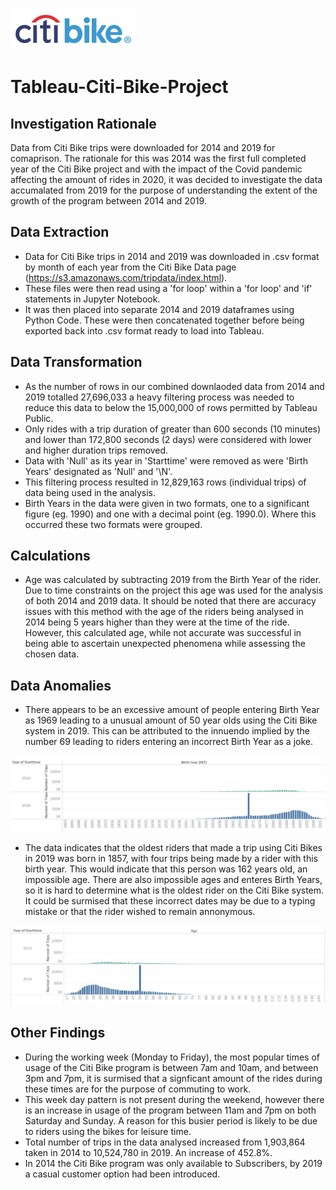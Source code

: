 ![Citi_Bike_Logo](https://github.com/adamlever/Tableau-Citi-Bike-Project/blob/main/Images/Citi_Bike_Logo.png)

# Tableau-Citi-Bike-Project

## Investigation Rationale

Data from Citi Bike trips were downloaded for 2014 and 2019 for comaprison. The rationale for this was 2014 was the first full completed year of the Citi Bike project
and with the impact of the Covid pandemic affecting the amount of rides in 2020, it was decided to investigate the data accumalated from 2019 for the purpose of understanding
the extent of the growth of the program between 2014 and 2019.


## Data Extraction

- Data for Citi Bike trips in 2014 and 2019 was downloaded in .csv format by month of each year from the Citi Bike Data page (https://s3.amazonaws.com/tripdata/index.html).
- These files were then read using a 'for loop' within a 'for loop' and 'if' statements in Jupyter Notebook.
- It was then placed into separate 2014 and 2019 dataframes using Python Code. These were then concatenated together before being exported back into .csv format ready to load into Tableau.


## Data Transformation

- As the number of rows in our combined downlaoded data from 2014 and 2019 totalled 27,696,033 a heavy filtering process was needed to reduce this data to below the 15,000,000 of rows 
permitted by Tableau Public. 
- Only rides with a trip duration of greater than 600 seconds (10 minutes) and lower than 172,800 seconds (2 days) were considered with lower and higher duration trips removed.
- Data with 'Null' as its year in 'Starttime' were removed as were 'Birth Years' designated as 'Null' and '\N'.
- This filtering process resulted in 12,829,163 rows (individual trips) of data being used in the analysis.
- Birth Years in the data were given in two formats, one to a significant figure (eg. 1990) and one with a decimal point (eg. 1990.0). Where this occurred these two formats were grouped.


## Calculations

- Age was calculated by subtracting 2019 from the Birth Year of the rider. Due to time constraints on the project this age was used for the analysis of both 2014 and 2019 data. 
It should be noted that there are accuracy issues with this method with the age of the riders being analysed in 2014 being 5 years higher than they were at the time of the ride. However,
this calculated age, while not accurate was successful in being able to ascertain unexpected phenomena while assessing the chosen data.


## Data Anomalies

- There appears to be an excessive amount of people entering Birth Year as 1969 leading to a unusual amount of 50 year olds using the Citi Bike system in 2019. This can be attributed to the innuendo implied by the number 69 leading to riders entering an incorrect Birth Year as a joke.

![Citi_Bike_Birth_Year](https://github.com/adamlever/Tableau-Citi-Bike-Project/blob/main/Images/Citi_Bike_Birth_Year.png)

- The data indicates that the oldest riders that made a trip using Citi Bikes in 2019 was born in 1857, with four trips being made by a rider with this birth year. This would indicate that this person was 162 years old, an impossible age. There are also impossible ages and enteres Birth Years, so it is hard to determine what is the oldest rider on the Citi Bike system. It could be surmised that these incorrect dates may be due to a typing mistake or that the rider wished to remain annonymous.

![Citi_Bike_Age](https://github.com/adamlever/Tableau-Citi-Bike-Project/blob/main/Images/Citi_Bike_Age.png)


## Other Findings

- During the working week (Monday to Friday), the most popular times of usage of the Citi Bike program is between 7am and 10am, and between 3pm and 7pm, it is surmised that a signficant 
amount of the rides during these times are for the purpose of commuting to work.
- This week day pattern is not present during the weekend, however there is an increase in usage of the program between 11am and 7pm on both Saturday and Sunday. A reason for this busier
period is likely to be due to riders using the bikes for leisure time. 
- Total number of trips in the data analysed increased from 1,903,864 taken in 2014 to 10,524,780 in 2019. An increase of 452.8%.
- In 2014 the Citi Bike program was only available to Subscribers, by 2019 a casual customer option had been introduced.
